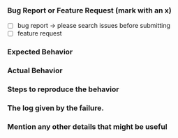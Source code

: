 <!--
IF YOU DON'T FILL OUT THE FOLLOWING INFORMATION YOUR ISSUE MIGHT BE CLOSED WITHOUT INVESTIGATING
-->
### Bug Report or Feature Request (mark with an x)
- [ ] bug report -> please search issues before submitting
- [ ] feature request

### Expected Behavior
<!-- Describe the expected behavior -->

### Actual Behavior
<!-- Describe the current behavior -->

### Steps to reproduce the behavior
<!-- Simple steps to reproduce this bug. -->

### The log given by the failure.
<!-- Normally this include a stack trace and some more information. -->

### Mention any other details that might be useful
<!-- Give any information that might be usefull -->
